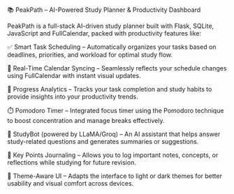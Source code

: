 📚 PeakPath – AI-Powered Study Planner & Productivity Dashboard

PeakPath is a full-stack AI-driven study planner built with Flask, SQLite, JavaScript and FullCalendar, packed with productivity features like:

✅ Smart Task Scheduling – Automatically organizes your tasks based on deadlines, priorities, and workload for optimal study flow.

📅 Real-Time Calendar Syncing – Seamlessly reflects your schedule changes using FullCalendar with instant visual updates.

🔔 Progress Analytics – Tracks your task completion and study habits to provide insights into your productivity trends.

⏱️ Pomodoro Timer – Integrated focus timer using the Pomodoro technique to boost concentration and manage breaks effectively.

🤖 StudyBot (powered by LLaMA/Groq) – An AI assistant that helps answer study-related questions and generates summaries or suggestions.

🧠 Key Points Journaling – Allows you to log important notes, concepts, or reflections while studying for future revision.

🎯 Theme-Aware UI – Adapts the interface to light or dark themes for better usability and visual comfort across devices.

